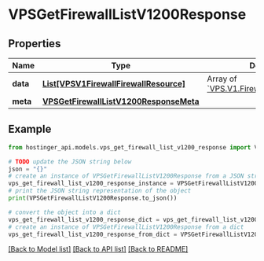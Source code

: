 # VPSGetFirewallListV1200Response


## Properties

Name | Type | Description | Notes
------------ | ------------- | ------------- | -------------
**data** | [**List[VPSV1FirewallFirewallResource]**](VPSV1FirewallFirewallResource.md) | Array of [&#x60;VPS.V1.Firewall.FirewallResource&#x60;](#model/vpsv1firewallfirewallresource) | [optional] 
**meta** | [**VPSGetFirewallListV1200ResponseMeta**](VPSGetFirewallListV1200ResponseMeta.md) |  | [optional] 

## Example

```python
from hostinger_api.models.vps_get_firewall_list_v1200_response import VPSGetFirewallListV1200Response

# TODO update the JSON string below
json = "{}"
# create an instance of VPSGetFirewallListV1200Response from a JSON string
vps_get_firewall_list_v1200_response_instance = VPSGetFirewallListV1200Response.from_json(json)
# print the JSON string representation of the object
print(VPSGetFirewallListV1200Response.to_json())

# convert the object into a dict
vps_get_firewall_list_v1200_response_dict = vps_get_firewall_list_v1200_response_instance.to_dict()
# create an instance of VPSGetFirewallListV1200Response from a dict
vps_get_firewall_list_v1200_response_from_dict = VPSGetFirewallListV1200Response.from_dict(vps_get_firewall_list_v1200_response_dict)
```
[[Back to Model list]](../README.md#documentation-for-models) [[Back to API list]](../README.md#documentation-for-api-endpoints) [[Back to README]](../README.md)


